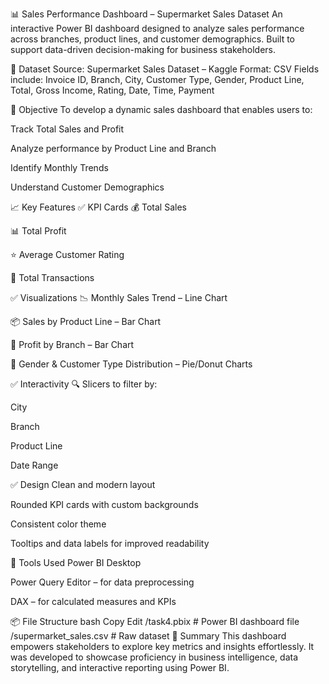 📊 Sales Performance Dashboard – Supermarket Sales Dataset
An interactive Power BI dashboard designed to analyze sales performance across branches, product lines, and customer demographics. Built to support data-driven decision-making for business stakeholders.

📁 Dataset
Source: Supermarket Sales Dataset – Kaggle
Format: CSV
Fields include:
Invoice ID, Branch, City, Customer Type, Gender, Product Line, Total, Gross Income, Rating, Date, Time, Payment

🎯 Objective
To develop a dynamic sales dashboard that enables users to:

Track Total Sales and Profit

Analyze performance by Product Line and Branch

Identify Monthly Trends

Understand Customer Demographics

📈 Key Features
✅ KPI Cards
💰 Total Sales

📊 Total Profit

⭐ Average Customer Rating

🧾 Total Transactions

✅ Visualizations
📉 Monthly Sales Trend – Line Chart

📦 Sales by Product Line – Bar Chart

🏬 Profit by Branch – Bar Chart

👤 Gender & Customer Type Distribution – Pie/Donut Charts

✅ Interactivity
🔍 Slicers to filter by:

City

Branch

Product Line

Date Range

✅ Design
Clean and modern layout

Rounded KPI cards with custom backgrounds

Consistent color theme

Tooltips and data labels for improved readability

🧰 Tools Used
Power BI Desktop

Power Query Editor – for data preprocessing

DAX – for calculated measures and KPIs

📦 File Structure
bash
Copy
Edit
/task4.pbix             # Power BI dashboard file
/supermarket_sales.csv  # Raw dataset
📝 Summary
This dashboard empowers stakeholders to explore key metrics and insights effortlessly. It was developed to showcase proficiency in business intelligence, data storytelling, and interactive reporting using Power BI.

